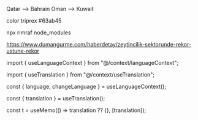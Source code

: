 Qatar --> Bahrain
Oman --> Kuwait

color triprex
#63ab45

npx rimraf node_modules



https://www.dumangurme.com/haberdetay/zeytincilik-sektorunde-rekor-ustune-rekor
                


import { useLanguageContext } from "@/context/languageContext";

import { useTranslation } from "@/context/useTranslation";



 const { language, changeLanguage } = useLanguageContext();

  const { translation } = useTranslation();

  const t = useMemo(() => translation ?? {}, [translation]);



